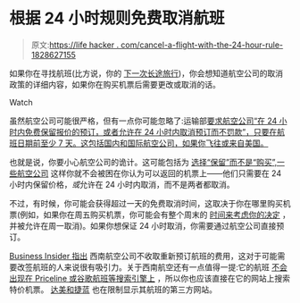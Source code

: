 # 根据 24 小时规则免费取消航班

> 原文:[https://life hacker . com/cancel-a-flight-with-the-24-hour-rule-1828627155](https://lifehacker.com/cancel-a-flight-for-free-with-the-24-hour-rule-1828627155)

如果你在寻找航班(比方说，你的 [下一次长途旅行](https://lifehacker.com/how-to-survive-a-long-flight-1828550879#_ga=2.58434156.714183275.1535370395-2143091789.1530640859))，你会想知道航空公司的取消政策的详细内容，如果你在购买机票后需要更改或取消的话。

Watch

虽然航空公司可能很严格，但有一点你可能忽略了:运输部[要求航空公司“在 24 小时内免费保留报价的预订，或者允许在 24 小时内取消预订而不罚款”，只要在航班日期前至少 7 天。这包括国内和国际航空公司，如果你飞往或来自美国。](https://www.transportation.gov/sites/dot.gov/files/docs/Notice_24hour_hold_final20130530_0.pdf)

也就是说，你要小心航空公司的诡计。这可能包括为 [选择“保留”而不是“购买”,一些航空公司](https://www.aa.com/i18n/plan-travel/extras/hold-your-reservation.jsp) 这样你就不会被困在你认为可以返回的机票上——他们只需要在 24 小时内保留价格，*或*允许在 24 小时内取消，而不是两者都取消。

不过，有时候，你可能会获得超过一天的免费取消时间，这取决于你在哪里购买机票(例如，如果你在周五购买机票，你可能会有整个周末的 [时间来考虑你的决定](https://www.businessinsider.com/how-to-use-the-24-hour-rule-that-lets-you-cancel-a-flight-for-free-2018-4) ，并被允许在周一取消)。如果你想保证 24 小时取消，你需要通过航空公司直接预订。

[Business Insider 指出](https://www.businessinsider.com/how-to-use-the-24-hour-rule-that-lets-you-cancel-a-flight-for-free-2018-4) 西南航空公司不收取重新预订航班的费用，这对于可能需要改签航班的人来说很有吸引力。关于西南航空还有一点值得一提:它的航班 [不会出现在 Priceline 或谷歌航班等搜索引擎上](https://www.refinery29.com/2018/08/207760/how-to-find-cheap-flights-deals) ，所以你也应该直接在它的网站上搜索特价机票。 [达美和捷蓝](https://www.usatoday.com/story/travel/columnist/hobica/2017/10/31/third-party-travel-sites/813866001/) 也在限制显示其航班的第三方网站。